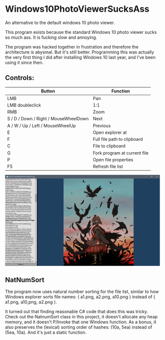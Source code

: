 # Windows10PhotoViewerSucksAss
An alternative to the default windows 10 photo viewer.

This program exists because the standard Windows 10 photo viewer sucks so much ass. It is fucking slow and annoying.

The program was hacked together in frustration and therefore the architecture is abysmal. But it's still better. Programming this was actually the very first thing I did after installing Windows 10 last year, and I've been using it since then.

## Controls:

| Button | Function |
|------|-----|
| LMB | Pan |
| LMB doubleclick | 1:1 |
| RMB | Zoom |
| S / D / Down / Right / MouseWheelDown | Next |
| A / W / Up / Left / MouseWheelUp | Previous |
| E | Open explorer at |
| F | Full file path to clipboard |
| C | File to clipboard |
| G | Fork program at current file |
| P | Open file properties |
| F5 | Refresh file list |


![screenshot](img/screenshot.png)

## NatNumSort

The program now uses natural number sorting for the file list, similar to how Windows explorer sorts file names: ( a1.png, a2.png, a10.png ) instead of ( a1.png, a10,png, a2.png ).

It turned out that finding reasonable C# code that does this was tricky. Check out the NatnumSort class in this project, it doesn't allocate any heap memory, and it doesn't P/Invoke that one Windows function. As a bonus, it also preserves the (lexical) sorting order of hashes: (10a, 5ea) instead of (5ea, 10a). And it's just a static function.
